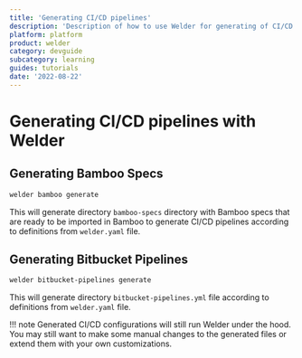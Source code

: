 ```yaml
---
title: 'Generating CI/CD pipelines'
description: 'Description of how to use Welder for generating of CI/CD configurations'
platform: platform
product: welder
category: devguide
subcategory: learning
guides: tutorials
date: '2022-08-22'
---
```


# Generating CI/CD pipelines with Welder

## Generating Bamboo Specs

```bash
welder bamboo generate
```

This will generate directory `bamboo-specs` directory with Bamboo specs that are ready to be imported in Bamboo to generate
CI/CD pipelines according to definitions from `welder.yaml` file.

## Generating Bitbucket Pipelines

```bash
welder bitbucket-pipelines generate
```

This will generate directory `bitbucket-pipelines.yml` file according to definitions from `welder.yaml` file.

!!! note
    Generated CI/CD configurations will still run Welder under the hood. You may still want to make some manual changes 
    to the generated files or extend them with your own customizations.

